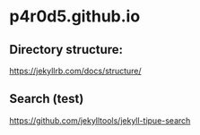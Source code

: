 # p4r0d5.github.io
## Directory structure:
https://jekyllrb.com/docs/structure/
## Search (test)
https://github.com/jekylltools/jekyll-tipue-search